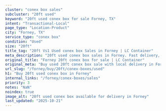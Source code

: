 ```yaml
---
cluster: "conex box sales"
subcluster: "20ft used"
keyword: "20ft used conex box for sale Forney, TX"
intent: "Transactional-Local"
page_type: "Location-Product"
city: "Forney, TX"
service_type: "conex box"
condition: "Used"
size: "20ft"
title_tag: "20ft Vs1 Used conex box Sales in Forney | LC Container"
meta_description: "20ft used conex box sales in Forney. Fast delivery, competitive pricing. Serving conex boxes area. Quote ID: 59P. Call (214) 524-4168 for your free quote today."
original_title: "Forney 20ft conex box for sale | LC Container"
original_meta: "Buy used 20ft conex box sale with local delivery in Forney, TX. LC Container — local Since 2003. Request a fast quote today."
url_slug: "/forney/buy/20ft/conex-boxes/used"
h1: "Buy 20ft used conex box in Forney"
internal_links: "/forney/conex-boxes/sales"
priority: 3
notes: "NaN"
noindex: true
image_alt: "20ft used conex box available for delivery in Forney"
last_updated: "2025-10-21"
---
```


<!-- TODO: Add unique city/inventory copy, images, and internal links here. -->
